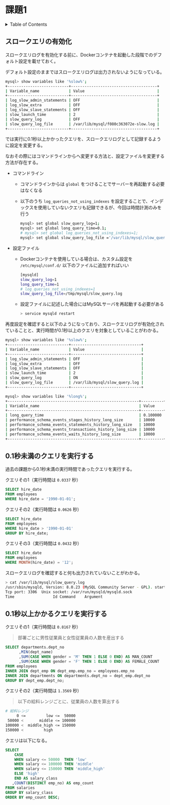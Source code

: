 # 課題1

<!-- START doctoc generated TOC please keep comment here to allow auto update -->
<!-- DON'T EDIT THIS SECTION, INSTEAD RE-RUN doctoc TO UPDATE -->
<details>
<summary>Table of Contents</summary>

- [スロークエリの有効化](#%E3%82%B9%E3%83%AD%E3%83%BC%E3%82%AF%E3%82%A8%E3%83%AA%E3%81%AE%E6%9C%89%E5%8A%B9%E5%8C%96)
- [0.1秒未満のクエリを実行する](#01%E7%A7%92%E6%9C%AA%E6%BA%80%E3%81%AE%E3%82%AF%E3%82%A8%E3%83%AA%E3%82%92%E5%AE%9F%E8%A1%8C%E3%81%99%E3%82%8B)
- [0.1秒以上かかるクエリを実行する](#01%E7%A7%92%E4%BB%A5%E4%B8%8A%E3%81%8B%E3%81%8B%E3%82%8B%E3%82%AF%E3%82%A8%E3%83%AA%E3%82%92%E5%AE%9F%E8%A1%8C%E3%81%99%E3%82%8B)

</details>
<!-- END doctoc generated TOC please keep comment here to allow auto update -->

## スロークエリの有効化

スロークエリログを有効化する前に、Dockerコンテナを起動した段階でのデフォルト設定を載せておく。

デフォルト設定のままではスロークエリログは出力されないようになっている。

```bash
mysql> show variables like '%slow%';
+---------------------------+--------------------------------------+
| Variable_name             | Value                                |
+---------------------------+--------------------------------------+
| log_slow_admin_statements | OFF                                  |
| log_slow_extra            | OFF                                  |
| log_slow_slave_statements | OFF                                  |
| slow_launch_time          | 2                                    |
| slow_query_log            | OFF                                  |
| slow_query_log_file       | /var/lib/mysql/f080c363072e-slow.log |
+---------------------------+--------------------------------------+
```

では実行に0.1秒以上かかったクエリを、スロークエリログとして記録するように設定を変更する。

なおその際にはコマンドラインからへ変更する方法と、設定ファイルを変更する方法が存在する。

- コマンドライン
  - コマンドラインからは `global` をつけることでサーバーを再起動する必要はなくなる
  - 以下のうち `log_queries_not_using_indexes` を設定することで、インデックスを使用していないクエリも記録できるが、今回は時間計測のみを行う
  
    ```bash
    mysql> set global slow_query_log=1;
    mysql> set global long_query_time=0.1;
    # mysql> set global log_queries_not_using_indexes=1;
    mysql> set global slow_query_log_file ='/var/lib/mysql/slow_query.log';
    ```

- 設定ファイル
  - Dockerコンテナを使用している場合は、カスタム設定を `/etc/mysql/conf.d/` 以下のファイルに追加すればいい

    ```bash
    [mysqld]
    slow_query_log=1
    long_query_time=1
    # log_queries_not_using_indexes=1
    slow_query_log_file=/tmp/mysql/slow_query.log
    ```

  - 設定ファイルに記述した場合にはMySQLサーバを再起動する必要がある

    ```bash
    > service mysqld restart
    ```

再度設定を確認すると以下のようになっており、スロークエリログが有効化されていることと、実行時間が0.1秒以上のクエリを対象としていることがわかる。

```bash
mysql> show variables like '%slow%';
+---------------------------+-------------------------------+
| Variable_name             | Value                         |
+---------------------------+-------------------------------+
| log_slow_admin_statements | OFF                           |
| log_slow_extra            | OFF                           |
| log_slow_slave_statements | OFF                           |
| slow_launch_time          | 2                             |
| slow_query_log            | ON                            |
| slow_query_log_file       | /var/lib/mysql/slow_query.log |
+---------------------------+-------------------------------+

mysql> show variables like '%long%';
+----------------------------------------------------------+----------+
| Variable_name                                            | Value    |
+----------------------------------------------------------+----------+
| long_query_time                                          | 0.100000 |
| performance_schema_events_stages_history_long_size       | 10000    |
| performance_schema_events_statements_history_long_size   | 10000    |
| performance_schema_events_transactions_history_long_size | 10000    |
| performance_schema_events_waits_history_long_size        | 10000    |
+----------------------------------------------------------+----------+
```

## 0.1秒未満のクエリを実行する

過去の課題から0.1秒未満の実行時間であったクエリを実行する。

クエリその1（実行時間は `0.0337` 秒）

```sql
SELECT hire_date
FROM employees
WHERE hire_date = '1990-01-01';
```

クエリその2（実行時間は `0.0626` 秒）

```sql
SELECT hire_date 
FROM employees 
WHERE hire_date > '1990-01-01'
GROUP BY hire_date;
```

クエリその3（実行時間は `0.0432` 秒）

```sql
SELECT hire_date 
FROM employees 
WHERE MONTH(hire_date) = '12';
```

スロークエリログを確認すると何も出力されていないことがわかる。

```bash
> cat /var/lib/mysql/slow_query.log 
/usr/sbin/mysqld, Version: 8.0.23 (MySQL Community Server - GPL). started with:
Tcp port: 3306  Unix socket: /var/run/mysqld/mysqld.sock
Time                 Id Command    Argument
```

## 0.1秒以上かかるクエリを実行する

クエリその1（実行時間は `0.8167` 秒）

> 部署ごとに男性従業員と女性従業員の人数を産出する

```sql
SELECT departments.dept_no
      ,MIN(dept_name)
      ,SUM(CASE WHEN gender = 'M' THEN 1 ELSE 0 END) AS MAN_COUNT
      ,SUM(CASE WHEN gender = 'F' THEN 1 ELSE 0 END) AS FEMALE_COUNT
FROM employees
INNER JOIN dept_emp ON dept_emp.emp_no = employees.emp_no
INNER JOIN departments ON departments.dept_no = dept_emp.dept_no
GROUP BY dept_emp.dept_no;
```

クエリその2（実行時間は `1.3569` 秒）

> 以下の給料レンジごとに、従業員の人数を算出する

```bash
# 給料レンジ
     0 <=         low <=  50000
 50000 <       middle <= 100000
100000 <  middle_high <= 150000
150000 <         high
```

クエリは以下になる。

```sql
SELECT
    CASE 
    WHEN salary <= 50000  THEN 'low'
    WHEN salary <= 100000 THEN 'middle'
    WHEN salary <= 150000 THEN 'middle_high'
    ELSE 'high'
    END AS salary_class
   ,COUNT(DISTINCT emp_no) AS emp_count
FROM salaries
GROUP BY salary_class
ORDER BY emp_count DESC;
```